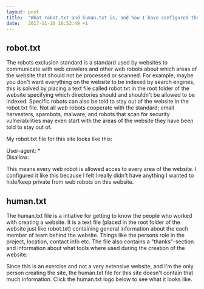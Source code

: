 ```yaml
---
layout: post
title:  "What robot.txt and human.txt is, and how I have configured them for this site"
date:   2017-11-10 10:53:49 +1
---
```


## robot.txt
The robots exclusion standard is a standard used by websites to communicate with web crawlers and other web robots about which areas of the website that should not be processed or scanned. For example, maybe you don't want everything on the website to be indexed by search engines, this is solved by placing a text file called robot.txt in the root folder of the website specifying which directories should and shouldn't be allowed to be indexed. Specific robots can also be told to stay out of the website in the robot.txt file. Not all web robots cooperate with the standard; email harvesters, spambots, malware, and robots that scan for security vulnerabilities may even start with the areas of the website they have been told to stay out of.

My robot.txt file for this site looks like this:

User-agent: * <br>
Disallow: 

This means every web robot is allowed acces to every area of the website. I configured it like this because I felt I really didn't have anything I wanted to hide/keep private from web robots on this website. 

## human.txt
The human.txt file is a intiative for getting to know the people who worked with creating a website. It is a text file (placed in the root folder of the website just like robot.txt) containing general information about the each member of team behind the website. Things like the persons role in the project, location, contact info etc. The file also contains a "thanks"-section and information about what tools where used during the creation of the website.

Since this is an exercise and not a very extensive website, and I'm the only person creating the site, the human.txt file for this site doesn't contain that much information. Click the human.txt logo below to see what it looks like.


